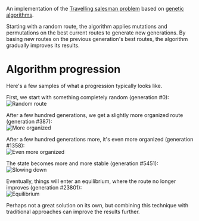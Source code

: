 An implementation of the <a href="http://en.wikipedia.org/wiki/Travelling_salesman_problem">Travelling salesman problem</a> based on <a href="http://en.wikipedia.org/wiki/Genetic_algorithm">genetic algorithms</a>.

Starting with a random route, the algorithm applies mutations and permutations on the best current routes to generate new generations. By basing new routes on the previous generation's best routes, the algorithm gradually improves its results.

Algorithm progression
===========

Here's a few samples of what a progression typically looks like.

First, we start with something completely random (generation #0):<br />
<img src="http://frankkvam.com/travellingsalesman/Generation%200%20-%20total%20length%20is%2022445158459.small.png" alt="Random route" />

After a few hundred generations, we get a slightly more organized route (generation #387):<br />
<img src="http://frankkvam.com/travellingsalesman/Generation%20387%20-%20tota%20length%20is%209242054964.small.png" alt="More organized" />

After a few hundred generations more, it's even more organized (generation #1358):<br />
<img src="http://frankkvam.com/travellingsalesman/Generation%201358%20-%20total%20length%20is%205934799063.small.png" alt="Even more organized" />

The state becomes more and more stable (generation #5451):<br />
<img src="http://frankkvam.com/travellingsalesman/Generation%205451%20-%20total%20length%20is%203416072266.small.png" alt="Slowing down" />

Eventually, things will enter an equilibrium, where the route no longer improves (generation #23801):<br />
<img src="http://frankkvam.com/travellingsalesman/Generation%2023801%20-%20total%20length%20is%202044366888.small.png" alt="Equilibrium" />

Perhaps not a great solution on its own, but combining this technique with traditional approaches can improve the results further.
